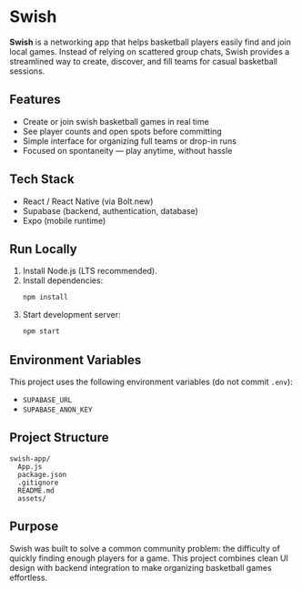 # Swish

**Swish** is a networking app that helps basketball players easily find and join local games. 
Instead of relying on scattered group chats, Swish provides a streamlined way to create, 
discover, and fill teams for casual basketball sessions.

## Features
- Create or join swish basketball games in real time
- See player counts and open spots before committing
- Simple interface for organizing full teams or drop-in runs
- Focused on spontaneity — play anytime, without hassle

## Tech Stack
- React / React Native (via Bolt.new)
- Supabase (backend, authentication, database)
- Expo (mobile runtime)

## Run Locally
1. Install Node.js (LTS recommended).
2. Install dependencies:
   ```bash
   npm install
   ```
3. Start development server:
   ```bash
   npm start
   ```

## Environment Variables
This project uses the following environment variables (do not commit `.env`):
- `SUPABASE_URL`
- `SUPABASE_ANON_KEY`

## Project Structure
```
swish-app/
  App.js
  package.json
  .gitignore
  README.md
  assets/
```

## Purpose
Swish was built to solve a common community problem: 
the difficulty of quickly finding enough players for a game. 
This project combines clean UI design with backend integration to make organizing basketball games effortless.
